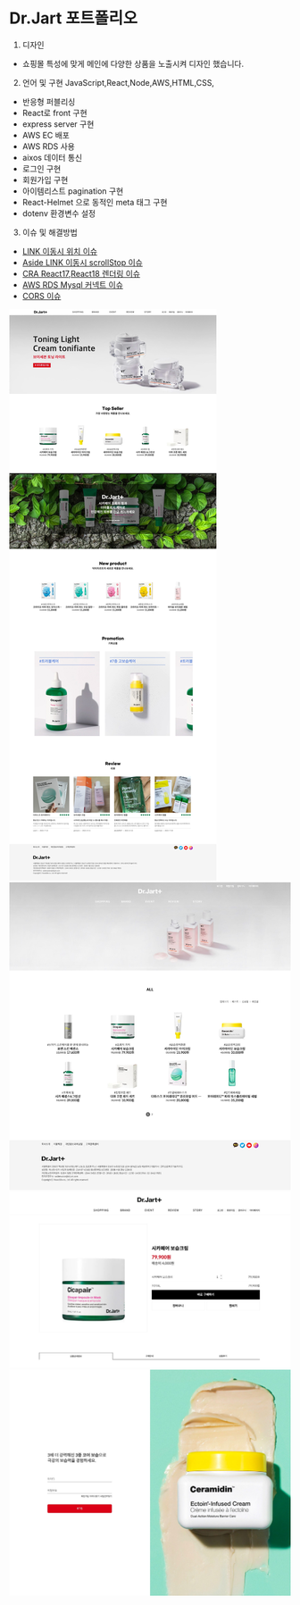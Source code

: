 # Dr.Jart 포트폴리오 

1. 디자인 
- 쇼핑몰 특성에 맞게 메인에 다양한 상품을 노출시켜 디자인 했습니다.

2. 언어 및 구현 JavaScript,React,Node,AWS,HTML,CSS,
- 반응형 퍼블리싱
- React로 front 구현
- express server 구현
- AWS EC 배포
- AWS RDS 사용
- aixos 데이터 통신
- 로그인 구현
- 회원가입 구현
- 아이템리스트 pagination 구현
- React-Helmet 으로 동적인 meta 태그 구현
- dotenv 환경변수 설정

3. 이슈 및 해결방법
- [LINK 이동시 위치 이슈](https://92yeol.tistory.com/42?category=918540)
- [Aside LINK 이동시 scrollStop 이슈](https://92yeol.tistory.com/44?category=918540)
- [CRA React17,React18 렌더링 이슈](https://92yeol.tistory.com/31?category=926941)
- [AWS RDS Mysql 커넥트 이슈](https://92yeol.tistory.com/5?category=918545)
- [CORS 이슈](https://92yeol.tistory.com/12?category=918540)

<img src="/read-img/img1.jpg">
<img src="/read-img/img2.jpg">
<img src="/read-img/img3.jpg">
<img src="/read-img/img4.jpg">
